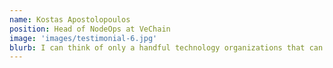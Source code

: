 ```yaml
---
name: Kostas Apostolopoulos
position: Head of NodeOps at VeChain
image: 'images/testimonial-6.jpg'
blurb: I can think of only a handful technology organizations that can use Tasos to his full potential, any of those organizations will be lucky to have him.
---
```

